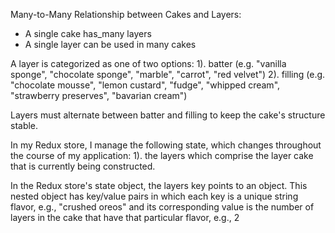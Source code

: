 Many-to-Many Relationship between Cakes and Layers:
- A single cake has_many layers
- A single layer can be used in many cakes

A layer is categorized as one of two options:
1). batter (e.g. "vanilla sponge", "chocolate sponge", "marble", "carrot", "red velvet")
2). filling (e.g. "chocolate mousse", "lemon custard", "fudge", "whipped cream", "strawberry preserves", "bavarian cream")

Layers must alternate between batter and filling to keep the cake's structure stable.

In my Redux store, I manage the following state, which changes throughout the course of my application:
1). the layers which comprise the layer cake that is currently being constructed.

In the Redux store's state object, the layers key points to an object.
This nested object has key/value pairs in which each key is a unique string flavor, e.g., "crushed oreos"
and its corresponding value is the number of layers in the cake that have that particular flavor, e.g., 2